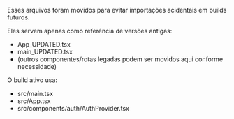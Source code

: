 Esses arquivos foram movidos para evitar importações acidentais em builds futuros.

Eles servem apenas como referência de versões antigas:
- App_UPDATED.tsx
- main_UPDATED.tsx
- (outros componentes/rotas legadas podem ser movidos aqui conforme necessidade)

O build ativo usa:
- src/main.tsx
- src/App.tsx
- src/components/auth/AuthProvider.tsx
